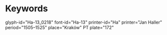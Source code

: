 # Keywords
glyph-id="Ha-13_0218"
font-id="Ha-13"
printer-id="Ha"
printer="Jan Haller"
period="1505–1525"
place="Kraków"
PT plate="172"

